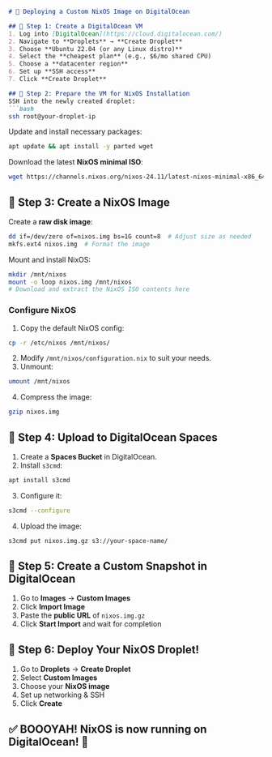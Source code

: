 ```markdown
# 🚀 Deploying a Custom NixOS Image on DigitalOcean

## 📌 Step 1: Create a DigitalOcean VM
1. Log into [DigitalOcean](https://cloud.digitalocean.com/)
2. Navigate to **Droplets** → **Create Droplet**
3. Choose **Ubuntu 22.04 (or any Linux distro)**
4. Select the **cheapest plan** (e.g., $6/mo shared CPU)
5. Choose a **datacenter region**
6. Set up **SSH access**
7. Click **Create Droplet**

## 📌 Step 2: Prepare the VM for NixOS Installation
SSH into the newly created droplet:
```bash
ssh root@your-droplet-ip
```
Update and install necessary packages:
```bash
apt update && apt install -y parted wget
```
Download the latest **NixOS minimal ISO**:
```bash
wget https://channels.nixos.org/nixos-24.11/latest-nixos-minimal-x86_64-linux.iso -O nixos.iso
```

## 📌 Step 3: Create a NixOS Image
Create a **raw disk image**:
```bash
dd if=/dev/zero of=nixos.img bs=1G count=8  # Adjust size as needed
mkfs.ext4 nixos.img  # Format the image
```
Mount and install NixOS:
```bash
mkdir /mnt/nixos
mount -o loop nixos.img /mnt/nixos
# Download and extract the NixOS ISO contents here
```

### **Configure NixOS**
1. Copy the default NixOS config:
```bash
cp -r /etc/nixos /mnt/nixos/
```
2. Modify `/mnt/nixos/configuration.nix` to suit your needs.
3. Unmount:
```bash
umount /mnt/nixos
```
4. Compress the image:
```bash
gzip nixos.img
```

## 📌 Step 4: Upload to DigitalOcean Spaces
1. Create a **Spaces Bucket** in DigitalOcean.
2. Install `s3cmd`:
```bash
apt install s3cmd
```
3. Configure it:
```bash
s3cmd --configure
```
4. Upload the image:
```bash
s3cmd put nixos.img.gz s3://your-space-name/
```

## 📌 Step 5: Create a Custom Snapshot in DigitalOcean
1. Go to **Images** → **Custom Images**
2. Click **Import Image**
3. Paste the **public URL** of `nixos.img.gz`
4. Click **Start Import** and wait for completion

## 🎉 Step 6: Deploy Your NixOS Droplet!
1. Go to **Droplets** → **Create Droplet**
2. Select **Custom Images**
3. Choose your **NixOS image**
4. Set up networking & SSH
5. Click **Create**

## ✅ BOOOYAH! NixOS is now running on DigitalOcean! 🚀
```

